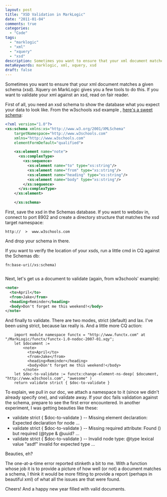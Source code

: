 ```yaml
---
layout: post
title: "XSD Validation in MarkLogic"
date: "2011-01-04"
comments: true
categories:
  - "Code"
tags:
  - "marklogic"
  - "xml"
  - "xquery"
  - "xsd"
description: Sometimes you want to ensure that your xml document matches a given schema (xsd).  Xquery on MarkLogic gives you a few tools to do this.  If you want to val
metaKeywords: marklogic, xml, xquery, xsd
draft: false
---
```


Sometimes you want to ensure that your xml document matches a given schema (xsd).  Xquery on MarkLogic gives you a few tools to do this.  If you want to validate your xml against an xsd, read on fair reader.

<!--more-->

First of all, you need an xsd schema to show the database what you expect your data to look like.  From the w3schools xsd example , [here's a sweet schema](http://www.w3schools.com/schema/schema_howto.asp):

```xml
<?xml version="1.0"?>
<xs:schema xmlns:xs="http://www.w3.org/2001/XMLSchema"
	targetNamespace="http://www.w3schools.com"
	xmlns="http://www.w3schools.com"
	elementFormDefault="qualified">

	<xs:element name="note">
	  <xs:complexType>
		<xs:sequence>
		  <xs:element name="to" type="xs:string"/>
		  <xs:element name="from" type="xs:string"/>
		  <xs:element name="heading" type="xs:string"/>
		  <xs:element name="body" type="xs:string"/>
		</xs:sequence>
	  </xs:complexType>
	</xs:element>

	</xs:schema>
```

First, save the xsd in the Schemas database.  If you want to webdav in, connect to port 8902 and create a directory structure that matches the xsd target namespace:

```
http://  >  www.w3schools.com 
```
	
And drop your schema in there.

If you want to verify the location of your xsds, run a little cmd in CQ against the Schemas db:

```
fn:base-uri(/xs:schema)
	
```
Next, let's get us a document to validate (again, from w3schools' example):

```xml
<note>
  <to>April</to>
  <from>Jake</from>
  <heading>Reminder</heading>
  <body>Don't forget me this weekend!</body>
</note>
```
	
And finally to validate.  There are two modes, strict (default) and lax.  I've been using strict, because lax really is.  And a little more CQ action:

```
	import module namespace functx = "http://www.functx.com" at "/MarkLogic/functx/functx-1.0-nodoc-2007-01.xqy";
	let $document := 
		<note>
		  <to>April</to>
		  <from>Jake</from>
		  <heading>Reminder</heading>
		  <body>Don't forget me this weekend!</body>
		</note>
	let $doc-to-validate := functx:change-element-ns-deep( $document, "http://www.w3schools.com", "awesome" )
	return validate strict { $doc-to-validate }
```
	
To explain, we pull in our doc, we attach a namespace to it (since we didn't already specify one), and validate away.  If your doc fails validation against the schema, prepare to see the first error encountered.  In another experiment, I was getting beauties like these:

- validate strict { $doc-to-validate } -- Missing element declaration: Expected declaration for node ...
- validate strict { $doc-to-validate } -- Missing required attribute: Found () but required (@type & @uuid? ...
- validate strict { $doc-to-validate } -- Invalid node type: @type lexical value "asdf" invalid for expected type ...

Beauties, eh?

The one-at-a-time error reported stinketh a bit to me.  With a function whose job it is to provide a picture of how well (or not) a document matches a schema, I think it would be more fitting to provide a report (perhaps in beautiful xml) of what all the issues are that were found.  

Cheers!  And a happy new year filled with valid documents.

  
